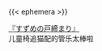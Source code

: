---
---

{{< ephemera >}}

<!--more-->

[『すずめの戸締まり』](https://suzume-tojimari-movie.jp/)  
儿童椅追猫配的管乐太棒啦
